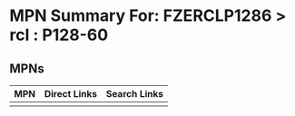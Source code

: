 



# MPN Summary For: FZERCLP1286 > rcl : P128-60

## MPNs
  

|MPN|Direct Links|Search Links|
| :--- | :--- | :--- |
||||
